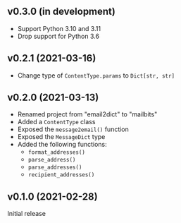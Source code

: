 v0.3.0 (in development)
-----------------------
- Support Python 3.10 and 3.11
- Drop support for Python 3.6

v0.2.1 (2021-03-16)
-------------------
- Change type of `ContentType.params` to `Dict[str, str]`

v0.2.0 (2021-03-13)
-------------------
- Renamed project from "email2dict" to "mailbits"
- Added a `ContentType` class
- Exposed the `message2email()` function
- Exposed the `MessageDict` type
- Added the following functions:
    - `format_addresses()`
    - `parse_address()`
    - `parse_addresses()`
    - `recipient_addresses()`

v0.1.0 (2021-02-28)
-------------------
Initial release
